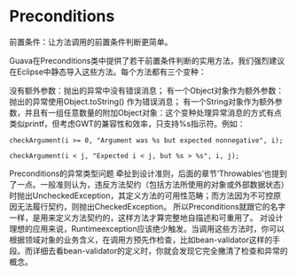 # Preconditions


前置条件：让方法调用的前置条件判断更简单。

Guava在Preconditions类中提供了若干前置条件判断的实用方法，我们强烈建议在Eclipse中静态导入这些方法。每个方法都有三个变种：

没有额外参数：抛出的异常中没有错误消息；
有一个Object对象作为额外参数：抛出的异常使用Object.toString() 作为错误消息；
有一个String对象作为额外参数，并且有一组任意数量的附加Object对象：这个变种处理异常消息的方式有点类似printf，但考虑GWT的兼容性和效率，只支持%s指示符。例如：

```
checkArgument(i >= 0, "Argument was %s but expected nonnegative", i);

checkArgument(i < j, "Expected i < j, but %s > %s", i, j);

```

Preconditions的异常类型问题 牵扯到设计准则，后面的章节‘Throwables’也提到了一点。一般准则认为，违反方法契约（包括方法所使用的对象或外部数据状态）时抛出UncheckedException，其定义方法的可用性范畴；而方法因为不可控原因无法履行契约，则抛出CheckedException。 所以Preconditions就跟它的名字一样，是用来定义方法契约的，这样方法才算完整地自描述和可重用了。
对设计理想的应用来说，Runtimeexception应该绝少触发。当调用这些方法时，你可以根据领域对象的业务含义，在调用方预先作检查，比如bean-validator这样的手段。而详细去看bean-validator的定义时，你就会发现它完全撇清了检查和异常的概念。